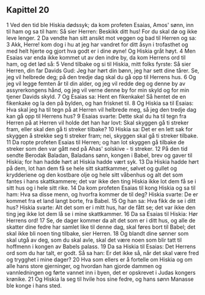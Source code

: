 ## Kapittel 20

1 Ved den tid ble Hiskia dødssyk; da kom profeten Esaias, Amos' sønn, inn til ham og sa til ham: Så sier Herren: Beskikk ditt hus! For du skal dø og ikke leve lenger.
2 Da vendte han sitt ansikt mot veggen og bad til Herren og sa:
3 Akk, Herre! kom dog i hu at jeg har vandret for ditt åsyn i trofasthet og med helt hjerte og gjort hva godt er i dine øyne! Og Hiskia gråt høyt.
4 Men Esaias var enda ikke kommet ut av den indre by, da kom Herrens ord til ham, og det lød så:
5 Vend tilbake og si til Hiskia, mitt folks fyrste: Så sier Herren, din far Davids Gud: Jeg har hørt din bønn, jeg har sett dine tårer. Se, jeg vil helbrede deg; på den tredje dag skal du gå opp til Herrens hus.
6 Og jeg vil legge femten år til din alder, og jeg vil redde deg og denne by av assyrerkongens hånd, og jeg vil verne denne by for min skyld og for min tjener Davids skyld.
7 Og Esaias sa: Hent en fikenkake! Så hentet de en fikenkake og la den på bylden, og han frisknet til.
8 Og Hiskia sa til Esaias: Hva skal jeg ha til tegn på at Herren vil helbrede meg, så jeg den tredje dag kan gå opp til Herrens hus?
9 Esaias svarte: Dette skal du ha til tegn fra Herren på at Herren vil holde det han har lovt: Skal skyggen gå ti streker fram, eller skal den gå ti streker tilbake?
10 Hiskia sa: Det er en lett sak for skyggen å strekke seg ti streker fram; nei, skyggen skal gå ti streker tilbake.
11 Da ropte profeten Esaias til Herren; og han lot skyggen gå tilbake de streker som den var gått ned på Ahas' solskive - ti streker.
12 På den tid sendte Berodak Baladan, Baladans sønn, kongen i Babel, brev og gaver til Hiskia; for han hadde hørt at Hiskia hadde vært syk.
13 Da Hiskia hadde hørt på dem, lot han dem få se hele sitt skattkammer, sølvet og gullet og krydderiene og den kostbare olje og hele sitt våbenhus og alt det som fantes i hans skattkammere; det var ikke den ting Hiskia ikke lot dem få se i sitt hus og i hele sitt rike.
14 Da kom profeten Esaias til kong Hiskia og sa til ham: Hva sa disse menn, og hvorfra kommer de til deg? Hiskia svarte: De er kommet fra et land langt borte, fra Babel.
15 Og han sa: Hva fikk de se i ditt hus? Hiskia svarte: Alt det som er i mitt hus, har de fått se; det var ikke den ting jeg ikke lot dem lå se i mine skattkammer.
16 Da sa Esaias til Hiskia: Hør Herrens ord!
17 Se, de dager kommer da alt det som er i ditt hus, og alle de skatter dine fedre har samlet like til denne dag, skal føres bort til Babel; det skal ikke bli noen ting tilbake, sier Herren.
18 Og blandt dine sønner som skal utgå av deg, som du skal avle, skal det være noen som blir tatt til hoffmenn i kongen av Babels palass.
19 Da sa Hiskia til Esaias: Det Herrens ord som du har talt, er godt. Så sa han: Er det ikke så, når det skal være fred og trygghet i mine dager?
20 Hva som ellers er å fortelle om Hiskia og om alle hans store gjerninger, og hvordan han gjorde dammen og vannledningen og førte vannet inn i byen, det er opskrevet i Judas kongers krønike.
21 Og Hiskia la seg til hvile hos sine fedre, og hans sønn Manasse ble konge i hans sted.
